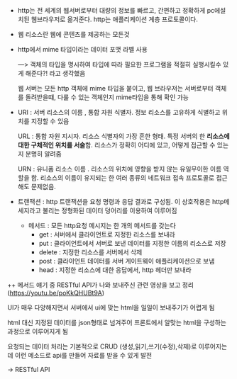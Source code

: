 - http는 전 세계의 웹서버로부터 대량의 정보를 빠르고, 간편하고 정확하게 pc에설치된 웹브라우저로 옮겨준다. http는 애플리케이션 계층 프로토콜이다. 

- 웹 리소스란 웹에 콘텐츠를 제공하는 모든것

- http에서 mime 타입이라는 데이터 포맷 라벨 사용 

  —> 객체의 타입을 명시하여 타입에 따라 필요한 프로그램을 적절히 실행시킬수 있게 해준다?! 라고 생각했음

     웹 서버는 모든 http 객체에 mime 타입을 붙이고, 웹 브라우저는 서버로부터 객체를 돌려받을떄, 다룰 수 있는 객체인지 mime타입을 통해 확인 가능

- URI : 서버 리소스의 이름 , 통합 자원 식별자. 정보 리소스를 고유하게 식별하고 위치를 지정할 수 있음
    
    URL : 통합 자원 지시자. 리소스 식별자의 가장 흔한 형태. 특정 서버의 한 **리소스에 대한 구체적인 위치를 서술**함. 리소스가 정확히 어디에 있고, 어떻게 접근할 수 있는지 분명히 알려줌
    
    URN : 유니폼 리소스 이름 . 리소스의 위치에 영향을 받지 않는 유일무이한 이름 역할을 함. 리소스의 이름이 유지되는 한 여러 종류의 네트워크 접속 프로토콜로 접근해도 문제없음.

- 트랜잭션 : http 트랜잭션을 요청 명령과 응답 결과로 구성됨. 이 상호작용은 http메세지라고 불리는 정형화된 데이터 덩어리를 이용하여 이루어짐
    - 메서드 : 모든 http요청 메시지는 한 개의 메서드를 갖는다
        - get : 서버에서 클라이언트로 지정한 리소스를 보내라
        - put : 클라이언트에서 서버로 보낸 데이터를 지정한 이름의 리소스로 저장
        - delete : 지정한 리소스를 서버에서 삭제
        - post : 클라이언트 데이터를 서버 게이트웨이 애플리케이션으로 보냄
        - head : 지정한 리소스에 대한 응답에서, http 헤더만 보내라
 
 ++ 메서드 얘기 중 RESTful API가 나와 보내주신 관련 영상을 보고 정리 (https://youtu.be/poKkQHUBt9A)
 
 UI가 매우 다양해지면서 서버에서 ui에 맞는 html을 일일이 보내주기가 어렵게 됨
 
 html 대신 지정된 데이터를 json형태로 넘겨주어 프론트에서 알맞는 html을 구성하는 과정으로 이루어지게 됨
 
 요청되는 데이터 처리는 기본적으로 CRUD (생성,읽기,쓰기(수정),삭제)로 이루어지는데 이런 메소드로 api를 만들어 자료를 받을 수 있게 발전 
 
 -> RESTful API
  
